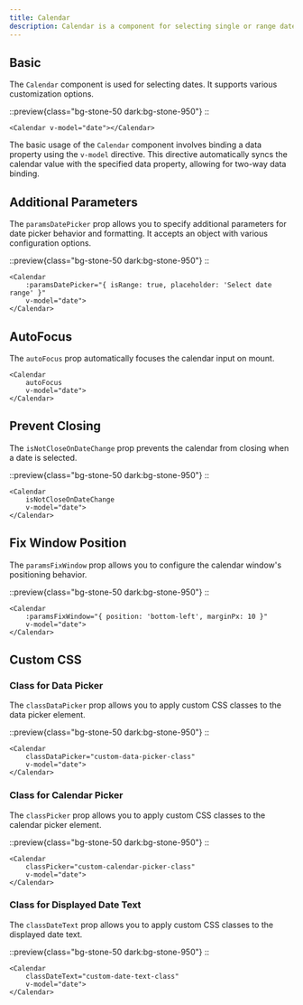 ```yaml
---
title: Calendar
description: Calendar is a component for selecting single or range dates with advanced customization options.
---
```


## Basic

The `Calendar` component is used for selecting dates. It supports various customization options.

::preview{class="bg-stone-50 dark:bg-stone-950"}
<DemoCalendarBasic/>
::

```vue
<Calendar v-model="date"></Calendar>
```

The basic usage of the `Calendar` component involves binding a data property using the `v-model` directive. This directive automatically syncs the calendar value with the specified data property, allowing for two-way data binding.

## Additional Parameters

The `paramsDatePicker` prop allows you to specify additional parameters for date picker behavior and formatting. It accepts an object with various configuration options.

::preview{class="bg-stone-50 dark:bg-stone-950"}
<DemoCalendarParamsDatePicker/>
::

```vue
<Calendar 
    :paramsDatePicker="{ isRange: true, placeholder: 'Select date range' }" 
    v-model="date">
</Calendar>
```

## AutoFocus

The `autoFocus` prop automatically focuses the calendar input on mount.


```vue
<Calendar 
    autoFocus 
    v-model="date">
</Calendar>
```

## Prevent Closing

The `isNotCloseOnDateChange` prop prevents the calendar from closing when a date is selected.

::preview{class="bg-stone-50 dark:bg-stone-950"}
<DemoCalendarIsNotCloseOnDateChange/>
::

```vue
<Calendar 
    isNotCloseOnDateChange 
    v-model="date">
</Calendar>
```

## Fix Window Position

The `paramsFixWindow` prop allows you to configure the calendar window's positioning behavior.

::preview{class="bg-stone-50 dark:bg-stone-950"}
<DemoCalendarParamsFixWindow/>
::

```vue
<Calendar 
    :paramsFixWindow="{ position: 'bottom-left', marginPx: 10 }" 
    v-model="date">
</Calendar>
```

## Custom CSS

### Class for Data Picker

The `classDataPicker` prop allows you to apply custom CSS classes to the data picker element.

::preview{class="bg-stone-50 dark:bg-stone-950"}
<DemoCalendarClassDataPicker/>
::

```vue
<Calendar 
    classDataPicker="custom-data-picker-class" 
    v-model="date">
</Calendar>
```

### Class for Calendar Picker

The `classPicker` prop allows you to apply custom CSS classes to the calendar picker element.

::preview{class="bg-stone-50 dark:bg-stone-950"}
<DemoCalendarClassPicker/>
::

```vue
<Calendar 
    classPicker="custom-calendar-picker-class" 
    v-model="date">
</Calendar>
```

### Class for Displayed Date Text

The `classDateText` prop allows you to apply custom CSS classes to the displayed date text.

::preview{class="bg-stone-50 dark:bg-stone-950"}
<DemoCalendarClassDateText/>
::

```vue
<Calendar 
    classDateText="custom-date-text-class" 
    v-model="date">
</Calendar>
```